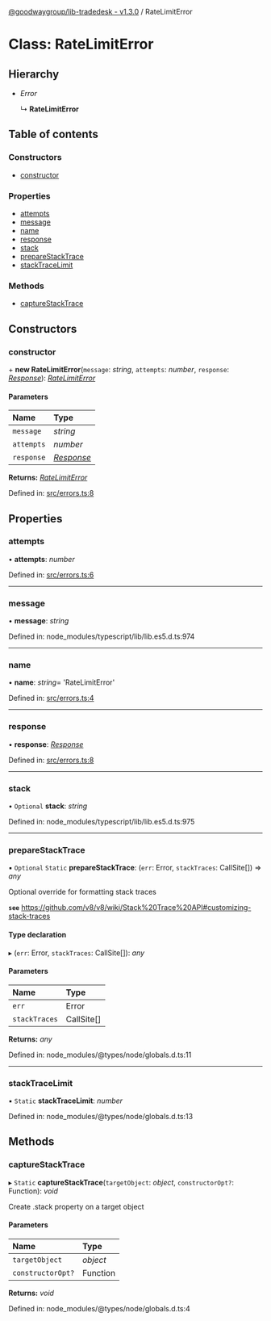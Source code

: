 [@goodwaygroup/lib-tradedesk - v1.3.0](../README.md) / RateLimitError

# Class: RateLimitError

## Hierarchy

- *Error*

  ↳ **RateLimitError**

## Table of contents

### Constructors

- [constructor](ratelimiterror.md#constructor)

### Properties

- [attempts](ratelimiterror.md#attempts)
- [message](ratelimiterror.md#message)
- [name](ratelimiterror.md#name)
- [response](ratelimiterror.md#response)
- [stack](ratelimiterror.md#stack)
- [prepareStackTrace](ratelimiterror.md#preparestacktrace)
- [stackTraceLimit](ratelimiterror.md#stacktracelimit)

### Methods

- [captureStackTrace](ratelimiterror.md#capturestacktrace)

## Constructors

### constructor

\+ **new RateLimitError**(`message`: *string*, `attempts`: *number*, `response`: [*Response*](response.md)): [*RateLimitError*](ratelimiterror.md)

#### Parameters

| Name | Type |
| :------ | :------ |
| `message` | *string* |
| `attempts` | *number* |
| `response` | [*Response*](response.md) |

**Returns:** [*RateLimitError*](ratelimiterror.md)

Defined in: [src/errors.ts:8](https://github.com/GoodwayGroup/lib-tradedesk/blob/4f7584e/src/errors.ts#L8)

## Properties

### attempts

• **attempts**: *number*

Defined in: [src/errors.ts:6](https://github.com/GoodwayGroup/lib-tradedesk/blob/4f7584e/src/errors.ts#L6)

___

### message

• **message**: *string*

Defined in: node_modules/typescript/lib/lib.es5.d.ts:974

___

### name

• **name**: *string*= 'RateLimitError'

Defined in: [src/errors.ts:4](https://github.com/GoodwayGroup/lib-tradedesk/blob/4f7584e/src/errors.ts#L4)

___

### response

• **response**: [*Response*](response.md)

Defined in: [src/errors.ts:8](https://github.com/GoodwayGroup/lib-tradedesk/blob/4f7584e/src/errors.ts#L8)

___

### stack

• `Optional` **stack**: *string*

Defined in: node_modules/typescript/lib/lib.es5.d.ts:975

___

### prepareStackTrace

▪ `Optional` `Static` **prepareStackTrace**: (`err`: Error, `stackTraces`: CallSite[]) => *any*

Optional override for formatting stack traces

**`see`** https://github.com/v8/v8/wiki/Stack%20Trace%20API#customizing-stack-traces

#### Type declaration

▸ (`err`: Error, `stackTraces`: CallSite[]): *any*

#### Parameters

| Name | Type |
| :------ | :------ |
| `err` | Error |
| `stackTraces` | CallSite[] |

**Returns:** *any*

Defined in: node_modules/@types/node/globals.d.ts:11

___

### stackTraceLimit

▪ `Static` **stackTraceLimit**: *number*

Defined in: node_modules/@types/node/globals.d.ts:13

## Methods

### captureStackTrace

▸ `Static` **captureStackTrace**(`targetObject`: *object*, `constructorOpt?`: Function): *void*

Create .stack property on a target object

#### Parameters

| Name | Type |
| :------ | :------ |
| `targetObject` | *object* |
| `constructorOpt?` | Function |

**Returns:** *void*

Defined in: node_modules/@types/node/globals.d.ts:4
